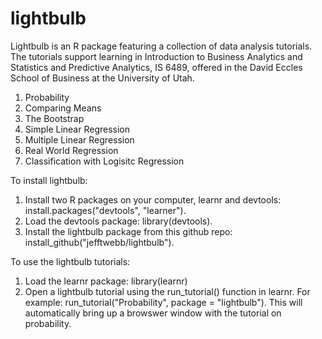 # lightbulb
Lightbulb is an R package featuring a collection of data analysis tutorials. The tutorials support learning in Introduction to Business Analytics and Statistics and Predictive Analytics, IS 6489, offered in the David Eccles School of Business at the University of Utah.

1.	Probability
2.	Comparing Means
3.	The Bootstrap
4.	Simple Linear Regression
5.	Multiple Linear Regression
6.	Real World Regression
7.	Classification with Logisitc Regression

To install lightbulb:
1.	Install two R packages on your computer, learnr and devtools: install.packages("devtools", "learner").
2.	Load the devtools package: library(devtools).
3.	Install the lightbulb package from this github repo: install_github("jefftwebb/lightbulb").

To use the lightbulb tutorials:
1.	Load the learnr package: library(learnr)
2.	Open a lightbulb tutorial using the run_tutorial() function in learnr. For example: run_tutorial("Probability", package = "lightbulb"). This will automatically bring up a browswer window with the tutorial on probability.

